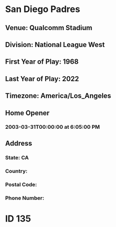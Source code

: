# San Diego Padres
## Venue: Qualcomm Stadium
## Division: National League West
## First Year of Play: 1968
## Last Year of Play: 2022
## Timezone: America/Los_Angeles
## Home Opener
### 2003-03-31T00:00:00 at 6:05:00 PM
## Address
### 
### State: CA
### Country: 
### Postal Code: 
### Phone Number: 
# ID 135